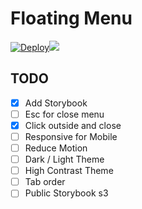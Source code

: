 # Floating Menu

[![Deploy](https://github.com/mathiasgheno/floating-menu/actions/workflows/deploy.yml/badge.svg)](https://github.com/mathiasgheno/floating-menu/actions/workflows/deploy.yml)<a href="http://mathiasgheno-floating-menu-master.s3-website-sa-east-1.amazonaws.com" target="_blank"><img src="https://raw.githubusercontent.com/storybooks/brand/master/badge/badge-storybook.svg"></a>


## TODO
- [x] Add Storybook
- [ ] Esc for close menu
- [x] Click outside and close
- [ ] Responsive for Mobile
- [ ] Reduce Motion
- [ ] Dark / Light Theme
- [ ] High Contrast Theme
- [ ] Tab order
- [ ] Public Storybook s3
